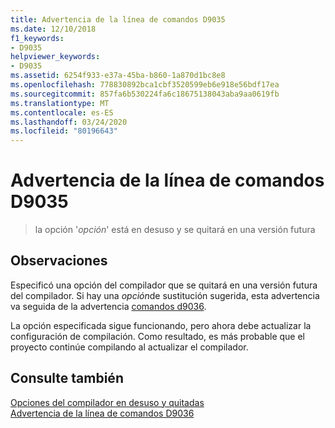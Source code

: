 ```yaml
---
title: Advertencia de la línea de comandos D9035
ms.date: 12/10/2018
f1_keywords:
- D9035
helpviewer_keywords:
- D9035
ms.assetid: 6254f933-e37a-45ba-b860-1a870d1bc8e8
ms.openlocfilehash: 778830892bca1cbf3520599eb6e918e56bdf17ea
ms.sourcegitcommit: 857fa6b530224fa6c18675138043aba9aa0619fb
ms.translationtype: MT
ms.contentlocale: es-ES
ms.lasthandoff: 03/24/2020
ms.locfileid: "80196643"
---
```

# <a name="command-line-warning-d9035"></a>Advertencia de la línea de comandos D9035

> la opción '*opción*' está en desuso y se quitará en una versión futura

## <a name="remarks"></a>Observaciones

Especificó una opción del compilador que se quitará en una versión futura del compilador. Si hay una *opción*de sustitución sugerida, esta advertencia va seguida de la advertencia [comandos d9036](../../error-messages/tool-errors/command-line-warning-d9036.md).

La opción especificada sigue funcionando, pero ahora debe actualizar la configuración de compilación. Como resultado, es más probable que el proyecto continúe compilando al actualizar el compilador.

## <a name="see-also"></a>Consulte también

[Opciones del compilador en desuso y quitadas](../../build/reference/compiler-options-listed-by-category.md#deprecated-and-removed-compiler-options)<br/>
[Advertencia de la línea de comandos D9036](command-line-warning-d9036.md)
